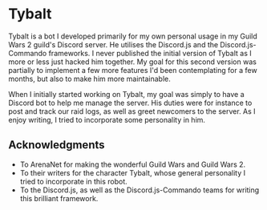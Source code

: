 # Tybalt

Tybalt is a bot I developed primarily for my own personal usage in my Guild Wars 2 guild's Discord server. He utilises the Discord.js and the Discord.js-Commando frameworks. I never published the initial version of Tybalt as I more or less just hacked him together. My goal for this second version was partially to implement a few more features I'd been contemplating for a few months, but also to make him more maintainable.

When I initially started working on Tybalt, my goal was simply to have a Discord bot to help me manage the server. His duties were for instance to post and track our raid logs, as well as greet newcomers to the server. As I enjoy writing, I tried to incorporate some personality in him.

## Acknowledgments

* To ArenaNet for making the wonderful Guild Wars and Guild Wars 2.
* To their writers for the character Tybalt, whose general personality I tried to incorporate in this robot.
* To the Discord.js, as well as the Discord.js-Commando teams for writing this brilliant framework.